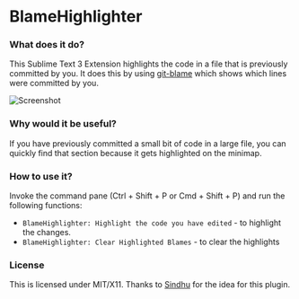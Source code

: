 BlameHighlighter
================

### What does it do?

This Sublime Text 3 Extension highlights the code in a file that is previously committed by you. It does this by using [git-blame](https://www.kernel.org/pub/software/scm/git/docs/git-blame.html) which shows which lines were committed by you.

![Screenshot](http://imgur.com/EvAxQRx.png)

### Why would it be useful?

If you have previously committed a small bit of code in a large file, you can quickly find that section because it gets highlighted on the minimap.

### How to use it?

Invoke the command pane (Ctrl + Shift + P or Cmd + Shift + P) and run the following functions:

* `BlameHighlighter: Highlight the code you have edited` - to highlight the changes.
* `BlameHighlighter: Clear Highlighted Blames` - to clear the highlights

### License

This is licensed under MIT/X11. Thanks to [Sindhu](http://sindhus.bitbucket.org/) for the idea for this plugin.